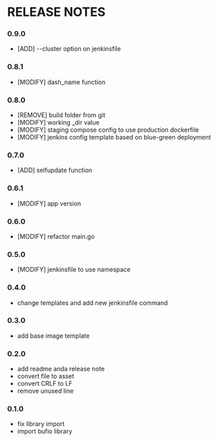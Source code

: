 # RELEASE NOTES

### 0.9.0
* [ADD] --cluster option on jenkinsfile

### 0.8.1
* [MODIFY] dash_name function

### 0.8.0
* [REMOVE] build folder from git
* [MODIFY] working _dir value
* [MODIFY] staging compose config to use production dockerfile
* [MODIFY] jenkins config template based on blue-green deployment

### 0.7.0
* [ADD] selfupdate function

### 0.6.1
* [MODIFY] app version

### 0.6.0
* [MODIFY] refactor main.go

### 0.5.0
* [MODIFY] jenkinsfile to use namespace
  
### 0.4.0
* change templates and add new jenkinsfile command
  
### 0.3.0
* add base image template

### 0.2.0
* add readme anda release note
* convert file to asset
* convert CRLF to LF
* remove unused line


### 0.1.0
* fix library import
* import bufio library
